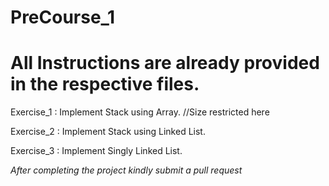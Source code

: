 # PreCourse_1

# All Instructions are already provided in the respective files.

Exercise_1 : Implement Stack using Array. //Size restricted here

Exercise_2 : Implement Stack using Linked List.

Exercise_3 : Implement Singly Linked List.

_After completing the project kindly submit a pull request_

